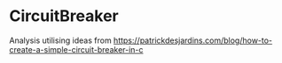 # CircuitBreaker
Analysis utilising ideas from https://patrickdesjardins.com/blog/how-to-create-a-simple-circuit-breaker-in-c
